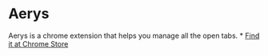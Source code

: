 # Aerys
Aerys is a chrome extension that helps you manage all the open tabs. * [Find it at Chrome Store](https://chrome.google.com/webstore/detail/aerys-tab-manager/kclbicheojedbinfjdjjolmciodoihkl)
